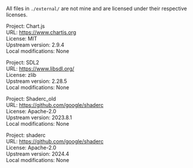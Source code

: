 All files in `./external/` are not mine and are licensed under their respective licenses.

Project: Chart.js  
URL: https://www.chartjs.org  
License: MIT  
Upstream version: 2.9.4  
Local modifications: None  

Project: SDL2  
URL: https://www.libsdl.org/  
License: zlib  
Upstream version: 2.28.5  
Local modifications: None  

Project: Shaderc_old  
URL: https://github.com/google/shaderc  
License: Apache-2.0  
Upstream version: 2023.8.1  
Local modifications: None  

Project: shaderc  
URL: https://github.com/google/shaderc  
License: Apache-2.0  
Upstream version: 2024.4  
Local modifications: None  
